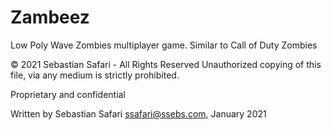 # Zambeez

Low Poly Wave Zombies multiplayer game. Similar to Call of Duty Zombies

&copy; 2021 Sebastian Safari - All Rights Reserved
Unauthorized copying of this file, via any medium is strictly prohibited.

Proprietary and confidential

Written by Sebastian Safari <ssafari@ssebs.com>, January 2021

